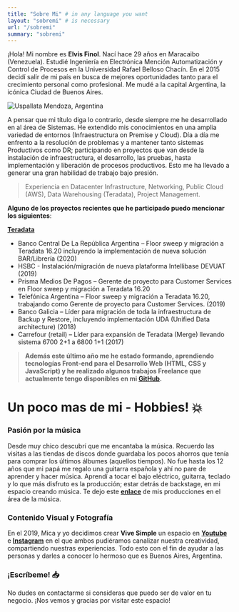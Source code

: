 ```yaml
---
title: "Sobre Mi" # in any language you want
layout: "sobremi" # is necessary
url: "/sobremi"
summary: "sobremi"
---
```


¡Hola! Mi nombre es **Elvis Finol**. Nací hace 29 años en Maracaibo (Venezuela). Estudié Ingeniería en Electrónica Mención Automatización y Control de Procesos en la Universidad Rafael Belloso Chacín. En el 2015 decidí salir de mi país en busca de mejores oportunidades tanto para el crecimiento personal como profesional. Me mudé a la capital Argentina, la icónica Ciudad de Buenos Aires.

![Uspallata Mendoza, Argentina](https://paper-attachments.dropbox.com/s_AE1CE61074E27361AD465877CDA1B977F9847EF3F1ECFDFA4299DCE603938A56_1612554419208_photo_2021-02-05+12.21.04.jpeg)

A pensar que mi título diga lo contrario, desde siempre me he desarrollado en al área de Sistemas. He extendido mis conocimientos en una amplia variedad de entornos (Infraestructura on Premise y Cloud). Día a día me enfrento a la resolución de problemas y a mantener tanto sistemas Productivos como DR; participando en proyectos que van desde la instalación de infraestructura, el desarrollo, las pruebas, hasta implementación y liberación de procesos productivos. Esto me ha llevado a generar una gran habilidad de trabajo bajo presión.

> Experiencia en Datacenter Infrastructure, Networking, Public Cloud (AWS), Data Warehousing (Teradata), Project Management.

**Alguno de los proyectos recientes que he participado puedo mencionar los siguientes**:

[**Teradata**](https://www.teradata.com/)

- Banco Central De La República Argentina – Floor sweep y migración a Teradata 16.20 incluyendo la implementación de nueva solución BAR/Librería (2020)
- HSBC - Instalación/migración de nueva plataforma Intellibase DEVUAT (2019)
- Prisma Medios De Pagos – Gerente de proyecto para Customer Services en Floor sweep y migración a Teradata 16.20
- Telefónica Argentina – Floor sweep y migración a Teradata 16.20, trabajando como Gerente de proyecto para Customer Services. (2019)
- Banco Galicia – Líder para migración de toda la infraestructura de Backup y Restore, incluyendo implementación UDA (Unified Data architecture) (2018)
- Carrefour (retail) – Líder para expansión de Teradata (Merge) llevando sistema 6700 2+1 a 6800 1+1 (2017)

> **Además este último año me he estado formando, aprendiendo tecnologías Front-end para el Desarrollo Web (HTML, CSS y JavaScript) y he realizado algunos trabajos Freelance que actualmente tengo disponibles en mi [GitHub](https://github.com/elvisfinol).**

# Un poco mas de mi - Hobbies! 💥

### Pasión por la música

Desde muy chico descubrí que me encantaba la música. Recuerdo las visitas a las tiendas de discos donde guardaba los pocos ahorros que tenía para comprar los últimos álbumes (aquellos tiempos). No fue hasta los 12 años que mi papá me regalo una guitarra española y ahí no pare de aprender y hacer música. Aprendí a tocar el bajo eléctrico, guitarra, teclado y lo que más disfruto es la producción; estar detrás de backstage, en mi espacio creando música. Te dejo este [**enlace**](https://open.spotify.com/artist/1aBF34ZnXc9SHwvx0Rc0qK?si=dcVQPYUgTPeUG4TfR1ylqw) de mis producciones en el área de la música. 

### Contenido Visual y Fotografía

En el 2019, Mica y yo decidimos crear **Vive Simple** un espacio en [**Youtube**](https://www.youtube.com/c/ViveSimple/featured) e [**Instagram**](https://www.instagram.com/info.vivesimple/) en el que ambos pudiéramos canalizar nuestra creatividad, compartiendo nuestras experiencias. Todo esto con el fin de ayudar a las personas y darles a conocer lo hermoso que es Buenos Aires, Argentina. 

### ¡Escríbeme! 📥

No dudes en contactarme si consideras que puedo ser de valor en tu negocio. ¡Nos vemos y gracias por visitar este espacio!